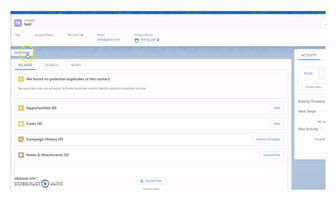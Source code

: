 
![ScreenShot](https://github.com/Rao6308/QuickactionsusingRESTAPI/blob/master/src/ezgif-4-d0ab8e2e06.gif)
